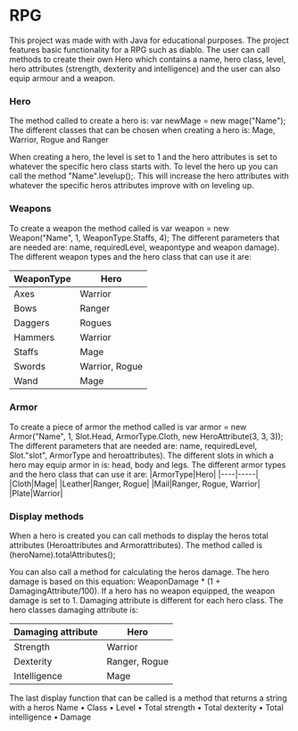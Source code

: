 # RPG
 
This project was made with with Java for educational purposes. 
The project features basic functionality for a RPG such as diablo. The user can call methods to create their own Hero which contains a name, hero class, level, hero attributes (strength, dexterity and intelligence) and the user can also equip armour and a weapon. 

### Hero ###
The method called to create a hero is: var newMage = new mage("Name"); The different classes that can be chosen when creating a hero is: Mage, Warrior, Rogue and Ranger

When creating a hero, the level is set to 1 and the hero attributes is set to whatever the specific hero class starts with. 
To level the hero up you can call the method "Name".levelup();. This will increase the hero attributes with whatever the specific heros attributes improve with on leveling up. 

### Weapons ###
To create a weapon the method called is var weapon = new Weapon("Name", 1, WeaponType.Staffs, 4);
The different parameters that are needed are: name, requiredLevel, weapontype and weapon damage). 
The different weapon types and the hero class that can use it are:

|WeaponType|Hero|
|----|-----|
|Axes|Warrior|
|Bows|Ranger|
|Daggers|Rogues|
|Hammers|Warrior|
|Staffs|Mage|
|Swords|Warrior, Rogue|
|Wand|Mage|

### Armor ###
To create a piece of armor the method called is var armor = new Armor("Name", 1, Slot.Head, ArmorType.Cloth, new HeroAttribute(3, 3, 3));
The different parameters that are needed are: name, requiredLevel, Slot."slot", ArmorType and heroattributes). 
The different slots in which a hero may equip armor in is: head, body and legs.
The different armor types and the hero class that can use it are:
|ArmorType|Hero|
|----|-----|
|Cloth|Mage|
|Leather|Ranger, Rogue|
|Mail|Ranger, Rogue, Warrior|
|Plate|Warrior|

### Display methods ###
When a hero is created you can call methods to display the heros total attributes (Heroattributes and Armorattributes).
The method called is (heroName).totalAttributes();

You can also call a method for calculating the heros damage. The hero damage is based on this equation:  WeaponDamage * (1 + DamagingAttribute/100). If a hero has no weapon equipped, the weapon damage is set to 1. 
Damaging attribute is different for each hero class. The hero classes damaging attribute is:

|Damaging attribute|Hero|
|----|-----|
|Strength|Warrior|
|Dexterity|Ranger, Rogue|
|Intelligence|Mage|

The last display function that can be called is a method that returns a string with a heros Name
• Class
• Level
• Total strength
• Total dexterity
• Total intelligence
• Damage









